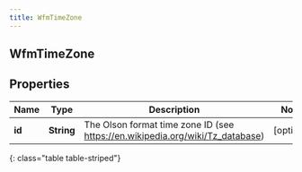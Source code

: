 ```yaml
---
title: WfmTimeZone
---
```

## WfmTimeZone


## Properties

| Name | Type | Description | Notes |
| ------------ | ------------- | ------------- | ------------- |
| **id** | <!----><!---->**String**<!----> | The Olson format time zone ID (see https://en.wikipedia.org/wiki/Tz_database) |  [optional] |
{: class="table table-striped"}



